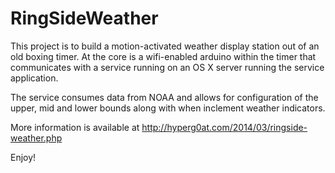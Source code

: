 RingSideWeather
===============
This project is to build a motion-activated weather display station out of an old boxing timer. At the core is a wifi-enabled arduino within the timer that communicates with a service running on an OS X server running the service application. 

The service consumes data from NOAA and allows for configuration of the upper, mid and lower bounds along with when inclement weather indicators.

More information is available at http://hyperg0at.com/2014/03/ringside-weather.php

Enjoy!
